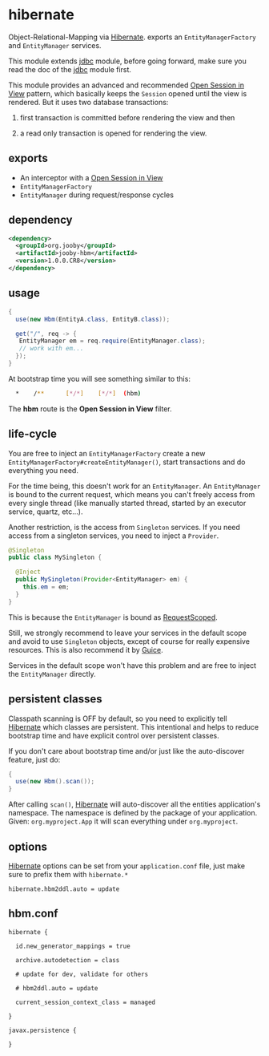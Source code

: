 # hibernate

Object-Relational-Mapping via [Hibernate](http://hibernate.org/). exports an ```EntityManagerFactory``` and ```EntityManager``` services.

This module extends [jdbc](/doc/jdbc) module, before going forward, make sure you read the doc of the [jdbc](/doc/jdbc) module first.

This module provides an advanced and recommended [Open Session in View](https://developer.jboss.org/wiki/OpenSessionInView#jive_content_id_Can_I_use_two_transactions_in_one_Session)
pattern, which basically keeps the ```Session``` opened until the view is rendered. But it uses two database transactions:

1) first transaction is committed before rendering the view and then

2) a read only transaction is opened for rendering the view.


## exports

* An interceptor with a [Open Session in View](https://developer.jboss.org/wiki/OpenSessionInView#jive_content_id_Can_I_use_two_transactions_in_one_Session)
* ```EntityManagerFactory```
* ```EntityManager``` during request/response cycles

## dependency

```xml
<dependency>
  <groupId>org.jooby</groupId>
  <artifactId>jooby-hbm</artifactId>
  <version>1.0.0.CR8</version>
</dependency>
```

## usage

```java
{
  use(new Hbm(EntityA.class, EntityB.class));

  get("/", req -> {
   EntityManager em = req.require(EntityManager.class);
   // work with em...
  });
}
```

At bootstrap time you will see something similar to this:

```bash
  *    /**      [*/*]    [*/*]  (hbm)
```

The **hbm** route is the **Open Session in View** filter.

## life-cycle

You are free to inject an ```EntityManagerFactory``` create a new
```EntityManagerFactory#createEntityManager()```, start transactions and do everything you
need.

For the time being, this doesn't work for an ```EntityManager```. An ```EntityManager``` is
bound to the current request, which means you can't freely access from every single thread (like
manually started thread, started by an executor service, quartz, etc...).

Another restriction, is the access from ```Singleton``` services. If you need access from a
singleton services, you need to inject a ```Provider```.

```java
@Singleton
public class MySingleton {

  @Inject
  public MySingleton(Provider<EntityManager> em) {
    this.em = em;
  }
}
```

This is because the ```EntityManager``` is bound as [RequestScoped](/apidocs/org/jooby/RequestScoped.html).


Still, we strongly recommend to leave your services in the default scope and avoid to use
```Singleton``` objects, except of course for really expensive resources. This is also
recommend it by [Guice](https://github.com/google/guice).

Services in the default scope won't have this problem and are free to inject the ```EntityManager``` directly.

## persistent classes

Classpath scanning is OFF by default, so you need to explicitly tell [Hibernate](http://hibernate.org/) which classes are
persistent. This intentional and helps to reduce bootstrap time and have explicit control over
persistent classes.

If you don't care about bootstrap time and/or just like the auto-discover feature, just do:

```java
{
  use(new Hbm().scan());
}
```

After calling ```scan()```, [Hibernate](http://hibernate.org) will auto-discover all the entities application's
namespace. The namespace is defined by the package of your application. Given:
```org.myproject.App``` it will scan everything under ```org.myproject```.

## options

[Hibernate](http://hibernate.org/) options can be set from your ```application.conf``` file, just make sure to prefix them with ```hibernate.*```

```properties
hibernate.hbm2ddl.auto = update
```


## hbm.conf

```properties
hibernate {

  id.new_generator_mappings = true

  archive.autodetection = class

  # update for dev, validate for others

  # hbm2ddl.auto = update

  current_session_context_class = managed

}

javax.persistence {

}
```
